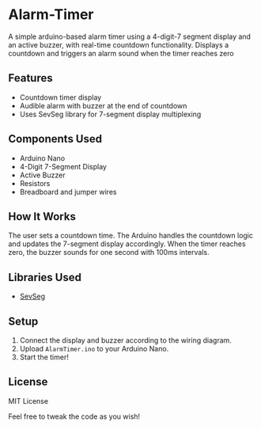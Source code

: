 # Alarm-Timer
A simple arduino-based alarm timer using a 4-digit-7 segment display and an active buzzer, with real-time countdown functionality. Displays a countdown and triggers an alarm sound when the timer reaches zero

## Features
- Countdown timer display
- Audible alarm with buzzer at the end of countdown
- Uses SevSeg library for 7-segment display multiplexing

## Components Used
- Arduino Nano
- 4-Digit 7-Segment Display
- Active Buzzer
- Resistors
- Breadboard and jumper wires

## How It Works
The user sets a countdown time. The Arduino handles the countdown logic and updates the 7-segment display accordingly. When the timer reaches zero, the buzzer sounds for one second with 100ms intervals.

## Libraries Used
- [SevSeg](https://github.com/DeanIsMe/SevSeg)

## Setup
1. Connect the display and buzzer according to the wiring diagram.
2. Upload `AlarmTimer.ino` to your Arduino Nano.
3. Start the timer!

## License
MIT License

Feel free to tweak the code as you wish!

